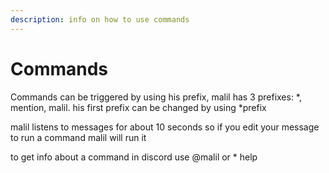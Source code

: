 ```yaml
---
description: info on how to use commands
---
```


# Commands

Commands can be triggered by using his prefix, malil has 3 prefixes:  \*, mention, malil. his first prefix can be changed by using \*prefix

malil listens to messages for about 10 seconds so if you edit your message to run a command malil will run it

to get info about a command in discord use @malil or \* help 

